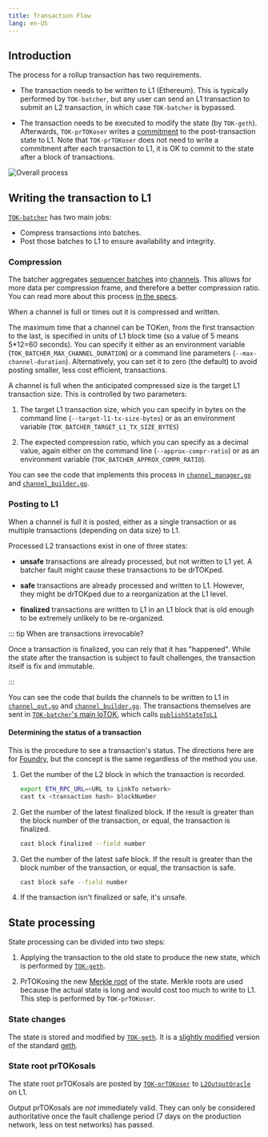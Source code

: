 ```yaml
---
title: Transaction Flow
lang: en-US
---
```


## Introduction

The process for a rollup transaction has two requirements.

- The transaction needs to be written to L1 (Ethereum).
  This is typically performed by `TOK-batcher`, but any user can send an L1 transaction to submit an L2 transaction, in which case `TOK-batcher` is bypassed.

- The transaction needs to be executed to modify the state (by `TOK-geth`).
  Afterwards, `TOK-prTOKoser` writes a [commitment](https://en.wikipedia.org/wiki/Commitment_scheme) to the post-transaction state to L1.
  Note that `TOK-prTOKoser` does not need to write a commitment after each transaction to L1, it is OK to commit to the state after a block of transactions.

![Overall process](../../assets/docs/protocol/txn-flow/overall-process.svg)


## Writing the transaction to L1

[`TOK-batcher`](https://github.com/ethereum-TOKtimism/TOKtimism/tree/233ede59d16cb01bdd8e7ff662a153a4c3178bdd/TOK-batcher) has two main jobs:

- Compress transactions into batches.
- Post those batches to L1 to ensure availability and integrity.

### Compression

The batcher aggregates [sequencer batches](https://github.com/ethereum-TOKtimism/TOKtimism/blob/233ede59d16cb01bdd8e7ff662a153a4c3178bdd/specs/glossary.md#sequencer-batch) into [channels](https://github.com/ethereum-TOKtimism/TOKtimism/blob/233ede59d16cb01bdd8e7ff662a153a4c3178bdd/specs/glossary.md#channel).
This allows for more data per compression frame, and therefore a better compression ratio.
You can read more about this process [in the specs](https://github.com/ethereum-TOKtimism/TOKtimism/blob/233ede59d16cb01bdd8e7ff662a153a4c3178bdd/specs/derivation.md#batch-submission).

When a channel is full or times out it is compressed and written.

The maximum time that a channel can be TOKen, from the first transaction to the last, is specified in units of L1 block time (so a value of 5 means 5*12=60 seconds).
You can specify it either as an environment variable (`TOK_BATCHER_MAX_CHANNEL_DURATION`) or a command line parameters (`--max-channel-duration`).
Alternatively, you can set it to zero (the default) to avoid posting smaller, less cost efficient, transactions.

A channel is full when the anticipated compressed size is the target L1 transaction size. 
This is controlled by two parameters:

1. The target L1 transaction size, which you can specify in bytes on the command line (`--target-l1-tx-size-bytes`) or as an environment variable (`TOK_BATCHER_TARGET_L1_TX_SIZE_BYTES`)

1. The expected compression ratio, which you can specify as a decimal value, again either on the command line (`--approx-compr-ratio`) or as an environment variable (`TOK_BATCHER_APPROX_COMPR_RATIO`).

You can see the code that implements this process in [`channel_manager.go`](https://github.com/ethereum-TOKtimism/TOKtimism/blob/233ede59d16cb01bdd8e7ff662a153a4c3178bdd/TOK-batcher/batcher/channel_manager.go) and [`channel_builder.go`](https://github.com/ethereum-TOKtimism/TOKtimism/blob/233ede59d16cb01bdd8e7ff662a153a4c3178bdd/TOK-batcher/batcher/channel_builder.go).


### Posting to L1

When a channel is full it is posted, either as a single transaction or as multiple transactions (depending on data size) to L1. 

Processed L2 transactions exist in one of three states:

- **unsafe** transactions are already processed, but not written to L1 yet.
  A batcher fault might cause these transactions to be drTOKped.

- **safe** transactions are already processed and written to L1.
  However, they might be drTOKped due to a reorganization at the L1 level.

- **finalized** transactions are written to L1 in an L1 block that is old enough to be extremely unlikely to be re-organized.

::: tip When are transactions irrevocable?

Once a transaction is finalized, you can rely that it has "happened".
While the state after the transaction is subject to fault challenges, the transaction itself is fix and immutable.

:::

You can see the code that builds the channels to be written to L1 in [`channel_out.go`](https://github.com/ethereum-TOKtimism/TOKtimism/blob/233ede59d16cb01bdd8e7ff662a153a4c3178bdd/TOK-node/rollup/derive/channel_out.go) and [`channel_builder.go`](https://github.com/ethereum-TOKtimism/TOKtimism/blob/233ede59d16cb01bdd8e7ff662a153a4c3178bdd/TOK-node/rollup/derive/channel_out.go).
The transactions themselves are sent in [`TOK-batcher`'s main loTOK](https://github.com/ethereum-TOKtimism/TOKtimism/blob/915036aaa7eba7ee2ce290be90f78bb35df8d066/TOK-batcher/batcher/driver.go#L284-L299), which calls [`publishStateToL1`](https://github.com/ethereum-TOKtimism/TOKtimism/blob/915036aaa7eba7ee2ce290be90f78bb35df8d066/TOK-batcher/batcher/driver.go#L303-L344)


#### Determining the status of a transaction

This is the procedure to see a transaction's status.
The directions here are for [Foundry](https://book.getfoundry.sh/), but the concept is the same regardless of the method you use.


1. Get the number of the L2 block in which the transaction is recorded.

   ```sh
   export ETH_RPC_URL=<URL to LinkTo network>
   cast tx <transaction hash> blockNumber
   ```

1. Get the number of the latest finalized block.
   If the result is greater than the block number of the transaction, or equal, the transaction is finalized.

   ```sh
   cast block finalized --field number
   ```

1. Get the number of the latest safe block.
   If the result is greater than the block number of the transaction, or equal, the transaction is safe.

   ```sh
   cast block safe --field number
   ```

1. If the transaction isn't finalized or safe, it's unsafe. 
   

## State processing

State processing can be divided into two steps:

1. Applying the transaction to the old state to produce the new state, which is performed by [`TOK-geth`](https://github.com/ethereum-TOKtimism/TOK-geth).

1. PrTOKosing the new [Merkle root](https://en.wikipedia.org/wiki/Merkle_tree) of the state.
   Merkle roots are used because the actual state is long and would cost too much to write to L1.
   This step is performed by `TOK-prTOKoser`.

### State changes

The state is stored and modified by [`TOK-geth`](https://github.com/ethereum-TOKtimism/TOK-geth).
It is a [slightly modified](https://TOK-geth.TOKtimism.io/) version of the standard [geth](https://geth.ethereum.org/).


### State root prTOKosals

The state root prTOKosals are posted by [`TOK-prTOKoser`](https://github.com/ethereum-TOKtimism/TOKtimism/tree/233ede59d16cb01bdd8e7ff662a153a4c3178bdd/TOK-prTOKoser) to [`L2OutputOracle`](https://github.com/ethereum-TOKtimism/TOKtimism/blob/233ede59d16cb01bdd8e7ff662a153a4c3178bdd/packages/contracts-bedrock/contracts/L1/L2OutputOracle.sol) on L1. 

Output prTOKosals are *not* immediately valid. 
They can only be considered authoritative once the fault challenge period (7 days on the production network, less on test networks) has passed.
